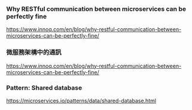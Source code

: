 ### Why RESTful communication between microservices can be perfectly fine
https://www.innoq.com/en/blog/why-restful-communication-between-microservices-can-be-perfectly-fine/


### 微服務架構中的通訊
https://www.innoq.com/en/blog/why-restful-communication-between-microservices-can-be-perfectly-fine/

### Pattern: Shared database
https://microservices.io/patterns/data/shared-database.html
